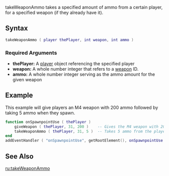 takeWeaponAmmo takes a specified amount of ammo from a certain player, for a specified weapon (if they already have it).

Syntax
------

``` lua
takeWeaponAmmo ( player thePlayer, int weapon, int ammo )
```

### Required Arguments

-   **thePlayer:** A [player](/docs/player.md "wikilink") object referencing the specified player
-   **weapon:** A whole number integer that refers to a [weapon](/docs/weapon.md "wikilink") ID.
-   **ammo:** A whole number integer serving as the ammo amount for the given weapon

Example
-------

This example will give players an M4 weapon with 200 ammo followed by taking 5 ammo when they spawn.

``` lua
function onSpawnpointUse ( thePlayer )
    giveWeapon ( thePlayer, 31, 200 )    -- Gives the M4 weapon with 200 ammo to any player when they use a spawnpoint
    takeWeaponAmmo ( thePlayer, 31, 5 )  -- Takes 5 ammo from the player's M4
end
addEventHandler ( "onSpawnpointUse", getRootElement(), onSpawnpointUse )
```

See Also
--------

[ru:takeWeaponAmmo](/docs/ru:takeWeaponAmmo.md "wikilink")
